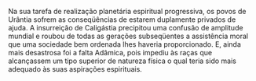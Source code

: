 ﻿Na sua tarefa de realização planetária espiritual progressiva, os povos de Urântia sofrem as conseqüências de estarem duplamente privados de ajuda. A insurreição de Caligástia precipitou uma confusão de amplitude mundial e roubou de todas as gerações subseqüentes a assistência moral que uma sociedade bem ordenada lhes haveria proporcionado. E, ainda mais desastrosa foi a falta Adâmica, pois impediu às raças que alcançassem um tipo superior de natureza física o qual teria sido mais adequado às suas aspirações espirituais.